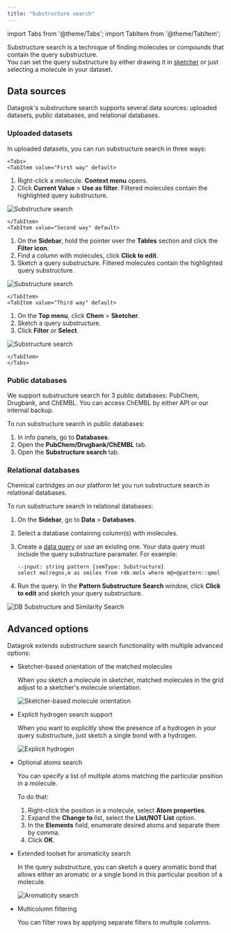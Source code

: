 ```yaml
---
title: "Substructure search"
---
```


import Tabs from '@theme/Tabs';
import TabItem from '@theme/TabItem';

Substructure search is a technique of finding molecules or compounds that contain the query substructure.  
You can set the query substructure by either drawing it in [sketcher](sketcher.md) or just selecting a molecule in your dataset.

## Data sources

Datagrok's substructure search supports several data sources: uploaded datasets, public databases, and relational databases.

### Uploaded datasets

In uploaded datasets, you can run substructure search in three ways:

```mdx-code-block
<Tabs>
<TabItem value="First way" default>
```

1. Right-click a molecule. **Context menu** opens.
2. Click **Current Value** > **Use as filter**. Filtered molecules contain the highlighted query substructure.

![Substructure search](substructure-search-uploaded-dataset-3.gif "Substructure search")

```mdx-code-block
</TabItem>
<TabItem value="Second way" default>
```

1. On the **Sidebar**, hold the pointer over the **Tables** section and click the <i class='fa fa-filter'></i> **Filter icon**.
2. Find a column with molecules, click **Click to edit**.
3. Sketch a query substructure. Filtered molecules contain the highlighted query substructure.

![Substructure search](substructure-search-uploaded-dataset-1.gif "Substructure search")

```mdx-code-block
</TabItem>
<TabItem value="Third way" default>
```

1. On the **Top menu**, click **Chem** > **Sketcher**.
2. Sketch a query substructure.
3. Click **Filter** or **Select**.

![Substructure search](substructure-search-uploaded-dataset-2.gif "Substructure search")

```mdx-code-block
</TabItem>
</Tabs>
```

### Public databases

  We support substructure search for 3 public databases: PubChem, Drugbank, and ChEMBL. You can access ChEMBL by either API or our internal backup.

  To run substructure search in public databases:

  1. In info panels, go to **Databases**.
  2. Open the **PubChem/Drugbank/ChEMBL** tab.
  3. Open the **Substructure search** tab.

<!-- GIF, but not all the public DBs work -->

### Relational databases

  Chemical cartridges on our platform let you run substructure search in relational databases.

  To run substructure search in relational databases:

  1. On the **Sidebar**, go to **Data** > **Databases**.
  2. Select a database containing column(s) with molecules.
  3. Create a [data query](../../access/data-query.md) or use an existing one. Your data query must include the query substructure paramater. For example:

      ```$sql
      --input: string pattern {semType: Substructure}
      select molregno,m as smiles from rdk.mols where m@>@pattern::qmol
      ```
     <!-- поменять запрос на более базовый -->

  4. Run the query. In the **Pattern Substructure Search** window, click **Click to edit** and sketch your query substructure.

  ![DB Substructure and Similarity Search](../../uploads/gifs/db-substructure-similarity-search.gif "DB Substructure and Similarity Search")

## Advanced options

Datagrok extends substructure search functionality with multiple advanced options:

* Sketcher-based orientation of the matched molecules

  When you sketch a molecule in sketcher, matched molecules in the grid adjust to a sketcher's molecule orientation.

  ![Sketcher-based molecule orientation](molecule-orientation.gif "Sketcher-based molecule orientation")

* Explicit hydrogen search support

  When you want to explicitly show the presence of a hydrogen in your query substructure, just sketch a single bond with a hydrogen.

  ![Explicit hydrogen](explicit-hydrogen.gif "Explicit hydrogen")

* Optional atoms search

  You can specify a list of multiple atoms matching the particular position in a molecule.

  To do that:

    1. Right-click the position in a molecule, select **Atom properties**.
    2. Expand the **Change to** list, select the **List/NOT List** option.
    3. In the **Elements** field, enumerate desired atoms and separate them by comma.
    4. Click **OK**.

  <!-- Не фильтруется (датасет mol1k)-->

* Extended toolset for aromaticity search

  In the query substructure, you can sketch a query aromatic bond that allows either an aromatic or a single bond in this particular position of a molecule.

  ![Aromaticity search](aromaticity-search.gif "Aromaticity search")

* Multicolumn filtering

  You can filter rows by applying separate filters to multiple columns.

  <!-- не центрируются структуры в Click to Edit -->
